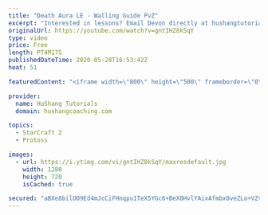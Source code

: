 ```yaml
---
title: "Death Aura LE - Walling Guide PvZ"
excerpt: "Interested in lessons? Email Devon directly at hushangtutorials@outlook.com ------------------------------------------------------------------------------------------------------- Want to support HuShang Tutorials directly? Patreon is a website where you can contribute a monthly donation that will help"
originalUrl: https://youtube.com/watch?v=gntIHZ8kSqY
type: video
price: Free
length: PT4M17S
publishedDateTime: 2020-05-28T16:53:42Z
heat: 51

featuredContent: "<iframe width=\"800\" height=\"500\" frameborder=\"0\" src=\"https://www.youtube.com/embed/gntIHZ8kSqY\" allow=\"accelerometer; autoplay; encrypted-media; gyroscope; picture-in-picture\" allowfullscreen></iframe>"

provider:
  name: HuShang Tutorials
  domain: hushangcoaching.com

topics:
  - StarCraft 2
  - Protoss

images:
  - url: https://i.ytimg.com/vi/gntIHZ8kSqY/maxresdefault.jpg
    width: 1280
    height: 720
    isCached: true

secured: "aBXe8bilOO9Ed4mJcCiFHnqpu1TeX5YGc6+BeX0HvlYAixAfmbx0veZLo+VZv5TCMWsM/qBo/5VIEH/J4/rp6vk1tpLbBcjJpgBPLFyVfFdqszzZoGW5FFlOEEfkmuJgIwI9rutmU0sV4tzPNQ0UIprKoAih2iMQzVvzX3OMtGBM4SswZzg3HEXKC5IY8wkL9IUOuN9EjIyERaq3z9KOPI5H7T+k2jv2SOFaQt2z1YAnUHRPcYS6bX8jhiDSE+cljPdhV9KtZE1WVHnh3QVPRD5A5IR33xqwJJ4zxsqpiD2EjydBhp5FCFi2Ne3qp2DA0cup+NBPXNxcP38Y6Rzx0akA0UPRoRjABkuz5wO+K3DVnGidNiGm25lsa0w2xKJxPUmY1xMtFjX7hcrjfOEPkWqonx78RR0f4Ltu+cjEcgg=;VdMPX/QHpAD4SMfZiMiTGw=="
---
```


